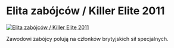 Elita zabójców / Killer Elite 2011 
=============
[![Elita zabójców / Killer Elite 2011 ](http://vidos.pl/images/player.gif)](http://vidos.pl/elita-zabojcow-killer-elite-2011)

 Zawodowi zabójcy polują na członków brytyjskich sił specjalnych. 
